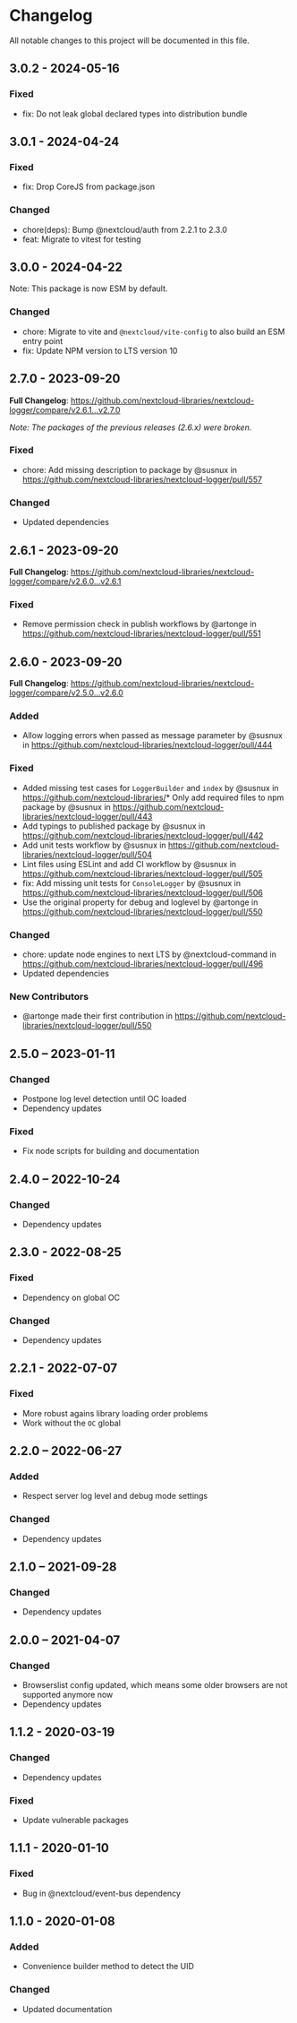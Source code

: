 # Changelog

All notable changes to this project will be documented in this file.

## 3.0.2 - 2024-05-16
### Fixed
* fix: Do not leak global declared types into distribution bundle

## 3.0.1 - 2024-04-24
### Fixed
* fix: Drop CoreJS from package.json

### Changed
* chore(deps): Bump @nextcloud/auth from 2.2.1 to 2.3.0
* feat: Migrate to vitest for testing

## 3.0.0 - 2024-04-22
Note: This package is now ESM by default.

### Changed
* chore: Migrate to vite and `@nextcloud/vite-config` to also build an ESM entry point
* fix: Update NPM version to LTS version 10

## 2.7.0 - 2023-09-20
**Full Changelog**: https://github.com/nextcloud-libraries/nextcloud-logger/compare/v2.6.1...v2.7.0

*Note: The packages of the previous releases (2.6.x) were broken.*

### Fixed
* chore: Add missing description to package by @susnux in https://github.com/nextcloud-libraries/nextcloud-logger/pull/557

### Changed
* Updated dependencies

## 2.6.1 - 2023-09-20
**Full Changelog**: https://github.com/nextcloud-libraries/nextcloud-logger/compare/v2.6.0...v2.6.1

### Fixed
* Remove permission check in publish workflows by @artonge in https://github.com/nextcloud-libraries/nextcloud-logger/pull/551

## 2.6.0 - 2023-09-20
**Full Changelog**: https://github.com/nextcloud-libraries/nextcloud-logger/compare/v2.5.0...v2.6.0

### Added
* Allow logging errors when passed as message parameter by @susnux in https://github.com/nextcloud-libraries/nextcloud-logger/pull/444

### Fixed
* Added missing test cases for `LoggerBuilder` and `index` by @susnux in https://github.com/nextcloud-libraries/* Only add required files to npm package by @susnux in https://github.com/nextcloud-libraries/nextcloud-logger/pull/443
* Add typings to published package by @susnux in https://github.com/nextcloud-libraries/nextcloud-logger/pull/442
* Add unit tests workflow by @susnux in https://github.com/nextcloud-libraries/nextcloud-logger/pull/504
* Lint files using ESLint and add CI workflow by @susnux in https://github.com/nextcloud-libraries/nextcloud-logger/pull/505
* fix: Add missing unit tests for `ConsoleLogger` by @susnux in https://github.com/nextcloud-libraries/nextcloud-logger/pull/506
* Use the original property for debug and loglevel by @artonge in https://github.com/nextcloud-libraries/nextcloud-logger/pull/550

### Changed
* chore: update node engines to next LTS by @nextcloud-command in https://github.com/nextcloud-libraries/nextcloud-logger/pull/496
* Updated dependencies


### New Contributors
* @artonge made their first contribution in https://github.com/nextcloud-libraries/nextcloud-logger/pull/550

## 2.5.0 – 2023-01-11
### Changed
- Postpone log level detection until OC loaded
- Dependency updates
### Fixed
- Fix node scripts for building and documentation

## 2.4.0 – 2022-10-24
### Changed
- Dependency updates

## 2.3.0 - 2022-08-25
### Fixed
- Dependency on global OC
### Changed
- Dependency updates

## 2.2.1 - 2022-07-07
### Fixed
- More robust agains library loading order problems
- Work without the `OC` global

## 2.2.0 – 2022-06-27
### Added
- Respect server log level and debug mode settings
### Changed
- Dependency updates

## 2.1.0 – 2021-09-28
### Changed
- Dependency updates

## 2.0.0 – 2021-04-07
### Changed
- Browserslist config updated, which means some older browsers are not supported anymore now
- Dependency updates

## 1.1.2 - 2020-03-19
### Changed
- Dependency updates
### Fixed
- Update vulnerable packages

## 1.1.1 - 2020-01-10
### Fixed
- Bug in @nextcloud/event-bus dependency

## 1.1.0 - 2020-01-08
### Added
- Convenience builder method to detect the UID
### Changed
- Updated documentation
